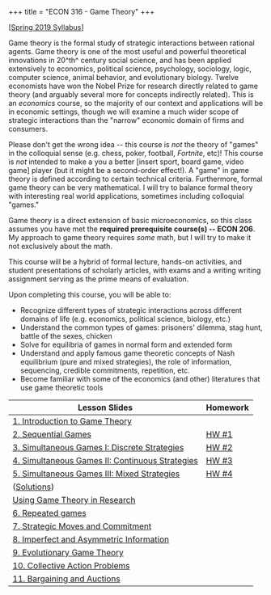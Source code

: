 +++
title = "ECON 316 - Game Theory"
+++

[[Spring 2019 Syllabus](https://www.dropbox.com/s/utj099m7w8ap831/Game_Theory_Syllabus.pdf?dl=0)]

Game theory is the formal study of strategic interactions between rational agents. Game theory is one of the most useful and powerful theoretical innovations in 20^th^ century social science, and has been applied extensively to economics, political science, psychology, sociology, logic, computer science, animal behavior, and evolutionary biology. Twelve economists have won the Nobel Prize for research directly related to game theory (and arguably several more for concepts indirectly related). This is an *economics* course, so the majority of our context and applications will be in economic settings, though we will examine a much wider scope of strategic interactions than the "narrow" economic domain of firms and consumers. 

Please don't get the wrong idea -- this course is *not* the theory of "games" in the colloquial sense (e.g. chess, poker, football, *Fortnite*, etc)! This course is *not* intended to make a you a better [insert sport, board game, video game] player (but it might be a second-order effect!). A "game" in game theory is defined according to certain technical criteria. Furthermore, formal game theory can be very mathematical. I will try to balance formal theory with interesting real world applications, sometimes including colloquial "games."

Game theory is a direct extension of basic microeconomics, so this class assumes you have met the  **required prerequisite course(s) -- ECON 206**. My approach to game theory requires *some* math, but I will try to make it not exclusively about the math.   

This course will be a hybrid of formal lecture, hands-on activities, and student presentations of scholarly articles, with exams and a writing writing assignment serving as the prime means of evaluation. 

Upon completing this course, you will be able to: 

- Recognize different types of strategic interactions across different domains of life (e.g. economics, political science, biology, etc.)
- Understand the common types of games: prisoners' dilemma, stag hunt, battle of the sexes,  chicken
- Solve for equilibria of games in normal form and extended form
- Understand and apply famous game theoretic concepts of Nash equilibrium (pure and mixed strategies), the role of information, sequencing, credible commitments, repetition, etc.
- Become familiar with some of the economics (and other) literatures that use game theoretic tools


| Lesson Slides | Homework |
|---------------|----------|
| [1. Introduction to Game Theory](https://www.dropbox.com/s/ortqg63zdeu8ps7/Lesson1.pdf?dl=0) | |
| [2. Sequential Games](https://www.dropbox.com/s/oy5rul33u2y2i6a/Lesson2.pdf?dl=0) | [HW #1](https://www.dropbox.com/s/2e9kk5p8v9fsh0v/HW1.pdf?dl=0) |
| [3. Simultaneous Games I: Discrete Strategies](https://www.dropbox.com/s/8lti0o5thzvu1ku/Lesson3.pdf?dl=0) | [HW #2](https://www.dropbox.com/s/2mub4zvigfxex90/HW2.pdf?dl=0) |
| [4. Simultaneous Games II: Continuous Strategies](https://www.dropbox.com/s/783kcv1hbq0e8s1/Lesson4.pdf?dl=0) | [HW #3](https://www.dropbox.com/s/ph9io3cvxhmd3x5/HW3.pdf?dl=0) |
| [5. Simultaneous Games III: Mixed Strategies](https://www.dropbox.com/s/awi6hxndwjihyop/Lesson5.pdf?dl=0) | [HW #4](https://www.dropbox.com/s/ae3wfjzdl8bnnau/HW4.pdf?dl=0) |
| [](Midterm) ([Solutions]()) | |
| [Using Game Theory in Research]() | |
| [6. Repeated games]() | |
| [7. Strategic Moves and Commitment]() | |
| [8. Imperfect and Asymmetric Information]() | | 
| [9. Evolutionary Game Theory]() | | 
| [10. Collective Action Problems]() | | 
| [11. Bargaining and Auctions]() | | 